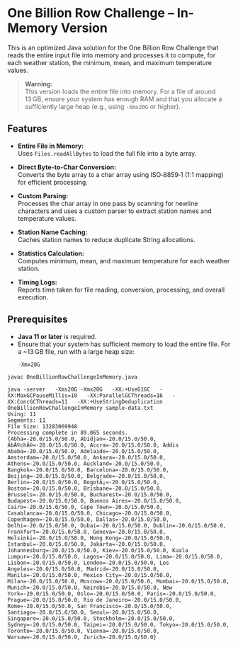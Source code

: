 # One Billion Row Challenge – In-Memory Version

This is an optimized Java solution for the One Billion Row Challenge that reads the entire input file into memory and processes it to compute, for each weather station, the minimum, mean, and maximum temperature values.

> **Warning:**  
> This version loads the entire file into memory. For a file of around 13 GB, ensure your system has enough RAM and that you allocate a sufficiently large heap (e.g., using `-Xmx20G` or higher).

## Features

- **Entire File in Memory:**  
  Uses `Files.readAllBytes` to load the full file into a byte array.

- **Direct Byte-to-Char Conversion:**  
  Converts the byte array to a char array using ISO‑8859‑1 (1:1 mapping) for efficient processing.

- **Custom Parsing:**  
  Processes the char array in one pass by scanning for newline characters and uses a custom parser to extract station names and temperature values.

- **Station Name Caching:**  
  Caches station names to reduce duplicate String allocations.

- **Statistics Calculation:**  
  Computes minimum, mean, and maximum temperature for each weather station.

- **Timing Logs:**  
  Reports time taken for file reading, conversion, processing, and overall execution.

## Prerequisites

- **Java 11 or later** is required.
- Ensure that your system has sufficient memory to load the entire file. For a ~13 GB file, run with a large heap size:
  ```bash
  -Xmx20G

```
javac OneBillionRowChallengeInMemory.java
```

```
java -server   -Xms20G -Xmx20G   -XX:+UseG1GC   -XX:MaxGCPauseMillis=10   -XX:ParallelGCThreads=16   -XX:ConcGCThreads=11   -XX:+UseStringDeduplication    OneBillionRowChallengeInMemory sample-data.txt
Using: 11
Segments: 11
File Size: 13283069948
Processing complete in 89.065 seconds.
{Abha=-20.0/15.0/50.0, Abidjan=-20.0/15.0/50.0, AbÃ©chÃ©=-20.0/15.0/50.0, Accra=-20.0/15.0/50.0, Addis Ababa=-20.0/15.0/50.0, Adelaide=-20.0/15.0/50.0, Amsterdam=-20.0/15.0/50.0, Ankara=-20.0/15.0/50.0, Athens=-20.0/15.0/50.0, Auckland=-20.0/15.0/50.0, Bangkok=-20.0/15.0/50.0, Barcelona=-20.0/15.0/50.0, Beijing=-20.0/15.0/50.0, Belgrade=-20.0/15.0/50.0, Berlin=-20.0/15.0/50.0, BogotÃ¡=-20.0/15.0/50.0, Boston=-20.0/15.0/50.0, Brisbane=-20.0/15.0/50.0, Brussels=-20.0/15.0/50.0, Bucharest=-20.0/15.0/50.0, Budapest=-20.0/15.0/50.0, Buenos Aires=-20.0/15.0/50.0, Cairo=-20.0/15.0/50.0, Cape Town=-20.0/15.0/50.0, Casablanca=-20.0/15.0/50.0, Chicago=-20.0/15.0/50.0, Copenhagen=-20.0/15.0/50.0, Dallas=-20.0/15.0/50.0, Delhi=-20.0/15.0/50.0, Dubai=-20.0/15.0/50.0, Dublin=-20.0/15.0/50.0, Frankfurt=-20.0/15.0/50.0, Geneva=-20.0/15.0/50.0, Helsinki=-20.0/15.0/50.0, Hong Kong=-20.0/15.0/50.0, Istanbul=-20.0/15.0/50.0, Jakarta=-20.0/15.0/50.0, Johannesburg=-20.0/15.0/50.0, Kiev=-20.0/15.0/50.0, Kuala Lumpur=-20.0/15.0/50.0, Lagos=-20.0/15.0/50.0, Lima=-20.0/15.0/50.0, Lisbon=-20.0/15.0/50.0, London=-20.0/15.0/50.0, Los Angeles=-20.0/15.0/50.0, Madrid=-20.0/15.0/50.0, Manila=-20.0/15.0/50.0, Mexico City=-20.0/15.0/50.0, Milan=-20.0/15.0/50.0, Moscow=-20.0/15.0/50.0, Mumbai=-20.0/15.0/50.0, Munich=-20.0/15.0/50.0, Nairobi=-20.0/15.0/50.0, New York=-20.0/15.0/50.0, Oslo=-20.0/15.0/50.0, Paris=-20.0/15.0/50.0, Prague=-20.0/15.0/50.0, Rio de Janeiro=-20.0/15.0/50.0, Rome=-20.0/15.0/50.0, San Francisco=-20.0/15.0/50.0, Santiago=-20.0/15.0/50.0, Seoul=-20.0/15.0/50.0, Singapore=-20.0/15.0/50.0, Stockholm=-20.0/15.0/50.0, Sydney=-20.0/15.0/50.0, Taipei=-20.0/15.0/50.0, Tokyo=-20.0/15.0/50.0, Toronto=-20.0/15.0/50.0, Vienna=-20.0/15.0/50.0, Warsaw=-20.0/15.0/50.0, Zurich=-20.0/15.0/50.0}
```
